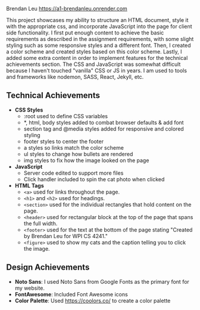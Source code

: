 Brendan Leu
https://a1-brendanleu.onrender.com

This project showcases my ability to structure an HTML document, style it with the appropriate css, and incorporate JavaScript into the page for client side functionality. I first put enough content to achieve the basic requirements as described in the assignment requirements, with some slight styling such as some responsive styles and a different font. Then, I created a color scheme and created styles based on this color scheme. Lastly, I added some extra content in order to implement features for the technical achievements section. The CSS and JavaScript was somewhat difficult because I haven't touched "vanilla" CSS or JS in years. I am used to tools and frameworks like nodemon, SASS, React, Jekyll, etc.

## Technical Achievements
- **CSS Styles**
  - :root used to define CSS variables
  - *, html, body styles added to combat browser defaults & add font
  - section tag and @media styles added for responsive and colored styling
  - footer styles to center the footer
  - a styles so links match the color scheme
  - ul styles to change how bullets are rendered
  - img styles to fix how the image looked on the page
- **JavaScript**
  - Server code edited to support more files
  - Click handler included to spin the cat photo when clicked
- **HTML Tags**
  - `<a>` used for links throughout the page.
  - `<h1>` and `<h2>` used for headings.
  - `<section>` used for the individual rectangles that hold content on the page.
  - `<header>` used for rectangular block at the top of the page that spans the full width.
  - `<footer>` used for the text at the bottom of the page stating "Created by Brendan Leu for WPI CS 4241."
  - `<figure>` used to show my cats and the caption telling you to click the image.

## Design Achievements
- **Noto Sans**: I used Noto Sans from Google Fonts as the primary font for my website.
- **FontAwesome**: Included Font Awesome icons
- **Color Palette**: Used https://coolors.co/ to create a color palette
